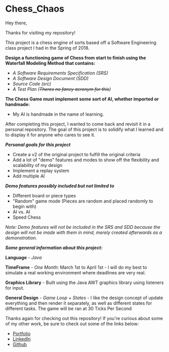 # Chess_Chaos

Hey there,

Thanks for visiting my repository!

This project is a chess engine of sorts based off a Software Engineering class project I had in the Spring of 2018.

**Design a functioning game of Chess from start to finish using the Waterfall Modeling Method that contains:**
- *A Software Requirements Specification (SRS)*
- *A Software Design Document (SDD)*
- *Source Code (src)*
- *A Test Plan (~~Theres no fancy acronym for this~~)*

**The Chess Game must implement some sort of AI, whether imported or handmade:**
- My AI is handmade in the name of learning.

After completing this project, I wanted to come back and revisit it in a personal repository. The goal of this project is to solidify what I learned and to display it for anyone who cares to see it.

***Personal goals for this project***

- Create a v2 of the original project to fulfill the original criteria
- Add a lot of "demo" features and modes to show off the flexibility and scalability of my design
- Implement a replay system
- Add multiple AI

***Demo features possibly included but not limited to***

- Different board or piece types
- "Random" game mode (Pieces are random and placed randomly to begin with)
- AI vs. AI
- Speed Chess

*Note: Demo features will not be included in the SRS and SDD because the design will not be made with them in mind, merely created afterwards as a demonstration.*

***Some general information about this project:***

**Language** - *Java*

**TimeFrame** - *One Month*: March 1st to April 1st - I will do my best to simulate a real working environment where deadlines are very real.

**Graphics Library** - Built using the Java AWT graphics library using listeners for input.

**General Design** - *Game Loop + States* - I like the design concept of update everything and then render it separately, as well as different states for different tasks. The game will be ran at 30 Ticks Per Second

Thanks again for checking out this repository! If you're curious about some of my other work, be sure to check out some of the links below:

- [Portfolio](http://www.drewgrubb.com)
- [LinkedIn](https://www.linkedin.com/in/drew-grubb/)
- [Github](https://github.com/drewgrubb0)
